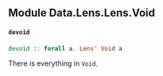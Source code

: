 ## Module Data.Lens.Lens.Void

#### `devoid`

``` purescript
devoid :: forall a. Lens' Void a
```

There is everything in `Void`.


